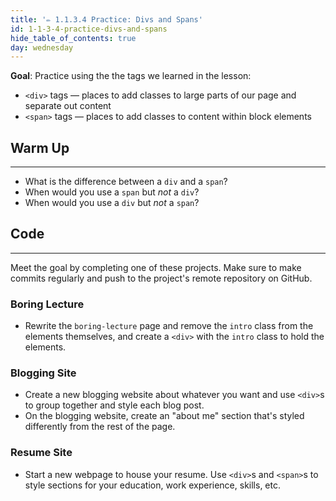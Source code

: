 ```yaml
---
title: '✏️ 1.1.3.4 Practice: Divs and Spans'
id: 1-1-3-4-practice-divs-and-spans
hide_table_of_contents: true
day: wednesday
---
```


**Goal**: Practice using the the tags we learned in the lesson:

* `<div>` tags — places to add classes to large parts of our page and separate out content
* `<span>` tags — places to add classes to content within block elements

## Warm Up
---

* What is the difference between a `div` and a `span`?
* When would you use a `span` but _not_ a `div`?
* When would you use a `div` but _not_ a `span`?

## Code
---

Meet the goal by completing one of these projects. Make sure to make commits regularly and push to the project's remote repository on GitHub.

### Boring Lecture

* Rewrite the `boring-lecture` page and remove the `intro` class from the elements themselves, and create a `<div>` with the `intro` class to hold the elements.

### Blogging Site

* Create a new blogging website about whatever you want and use `<div>`s to group together and style each blog post.
* On the blogging website, create an "about me" section that's styled differently from the rest of the page.

### Resume Site

* Start a new webpage to house your resume. Use `<div>`s and `<span>`s to style sections for your education, work experience, skills, etc.
